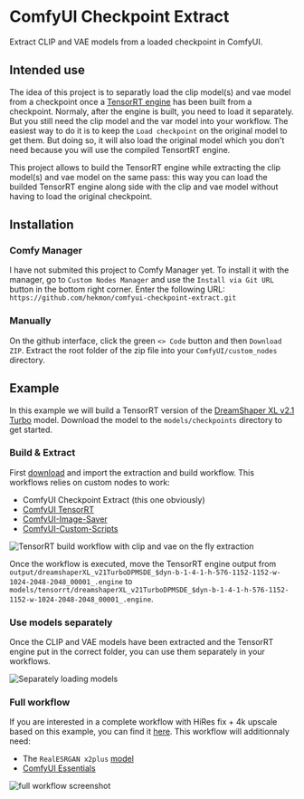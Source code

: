 # ComfyUI Checkpoint Extract

Extract CLIP and VAE models from a loaded checkpoint in ComfyUI.

## Intended use

The idea of this project is to separatly load the clip model(s) and vae model from a checkpoint once a [TensorRT engine](https://github.com/comfyanonymous/ComfyUI_TensorRT) has been built from a checkpoint. Normaly, after the engine is built, you need to load it separately. But you still need the clip model and the var model into your workflow. The easiest way to do it is to keep the `Load checkpoint` on the original model to get them. But doing so, it will also load the original model which you don't need because you will use the compiled TensortRT engine.

This project allows to build the TensorRT engine while extracting the clip model(s) and vae model on the same pass: this way you can load the builded TensorRT engine along side with the clip and vae model without having to load the original checkpoint.

## Installation

### Comfy Manager

I have not submited this project to Comfy Manager yet. To install it with the manager, go to `Custom Nodes Manager` and use the `Install via Git URL` button in the bottom right corner. Enter the following URL:
`https://github.com/hekmon/comfyui-checkpoint-extract.git`

### Manually

On the github interface, click the green `<> Code` button and then `Download ZIP`. Extract the root folder of the zip file into your `ComfyUI/custom_nodes` directory.

## Example

In this example we will build a TensorRT version of the [DreamShaper XL v2.1 Turbo](https://civitai.com/models/112902?modelVersionId=351306) model. Download the model to the `models/checkpoints` directory to get started.

### Build & Extract

First [download](res/TensorRT%20build.json) and import the extraction and build workflow. This workflows relies on custom nodes to work:

- ComfyUI Checkpoint Extract (this one obviously)
- [ComfyUI TensorRT](https://github.com/comfyanonymous/ComfyUI_TensorRT)
- [ComfyUI-Image-Saver](https://github.com/farizrifqi/ComfyUI-Image-Saver)
- [ComfyUI-Custom-Scripts](https://github.com/pythongosssss/ComfyUI-Custom-Scripts)

![TensorRT build workflow with clip and vae on the fly extraction](res/TensorRT%20build.png)

Once the workflow is executed, move the TensorRT engine output from `output/dreamshaperXL_v21TurboDPMSDE_$dyn-b-1-4-1-h-576-1152-1152-w-1024-2048-2048_00001_.engine` to `models/tensorrt/dreamshaperXL_v21TurboDPMSDE_$dyn-b-1-4-1-h-576-1152-1152-w-1024-2048-2048_00001_.engine`.

### Use models separately

Once the CLIP and VAE models have been extracted and the TensorRT engine put in the correct folder, you can use them separately in your workflows.

![Separately loading models](res/trt_split_loading.png)

### Full workflow

If you are interested in a complete workflow with HiRes fix + 4k upscale based on this example, you can find it [here](res/DreamShaper%20XL%20Turbo%20TRT%20HiRes.json). This workflow will additionnaly need:

- The `RealESRGAN x2plus` [model](https://github.com/xinntao/Real-ESRGAN/releases/download/v0.2.1/RealESRGAN_x2plus.pth)
- [ComfyUI Essentials](https://github.com/cubiq/ComfyUI_essentials)

![full workflow screenshot](res/fullworkflow.png)
